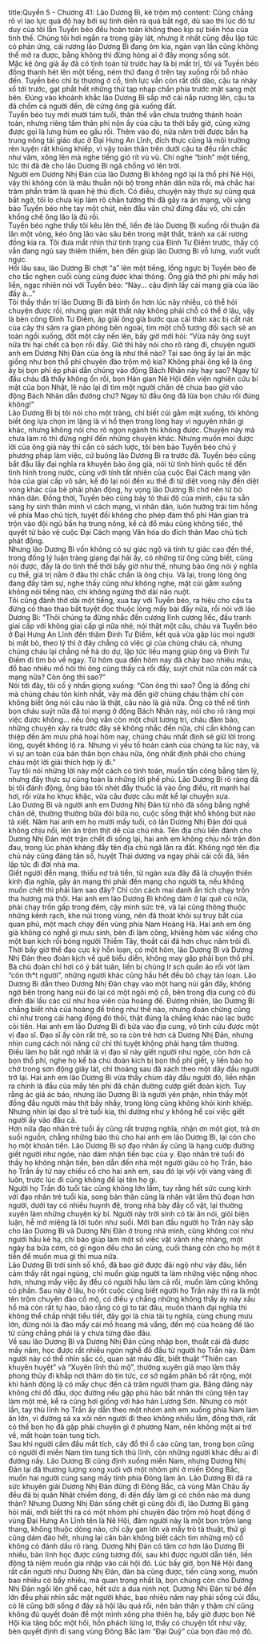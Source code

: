 title:Quyển 5 - Chương 41: Lão Dương Bì, kẻ trộm mộ
content:
Cũng chẳng rõ vì lao lực quá độ hay bởi sự tình diễn ra quá bất ngờ, dù sao thì lúc đó tư duy của tôi lẫn Tuyền béo đều hoàn toàn không theo kịp sự biến hóa của tình thế. Chúng tôi hơi ngẩn ra trong giây lát, nhưng ít nhất cũng đều lập tức có phản ứng, cái rương lão Dương Bì đang ôm kia, ngàn vạn lần cũng không thể mở ra được, bằng không thì đừng hòng ai ở đây mong sống sót.<br>Mặc kệ ông già ấy đã có tính toán từ trước hay là bị mất trí, tôi và Tuyền béo đồng thanh hét lên một tiếng, ném thứ đang ở trên tay xuống rồi bổ nhào đến. Tuyền béo chỉ bị thương ở cổ, tinh lực vẫn còn rất dồi dào, cậu ta nhảy xổ tới trước, gạt phắt hết những thứ tạp nhạp chắn phía trước mặt sang một bên. Đúng vào khoảnh khắc lão Dương Bì sắp mở cái nắp rương lên, cậu ta đã chồm cả người đến, đè cứng ông già xuống đất.<br>Tuyền béo tuy mới mười tám tuổi, thân thể vẫn chưa trưởng thành hoàn toàn, nhưng riêng tấm thân phì nộn ấy của cậu ta thời bấy giờ, cũng xứng được gọi là lưng hùm eo gấu rồi. Thêm vào đó, nửa năm trời được bần hạ trung nông tái giáo dục ở Đại Hưng An Lĩnh, đích thực cũng là môi trường rèn luyện rất khủng khiếp, vì vậy toàn thân trên dưới cậu ta đều rắn chắc như vâm, xông lên mà nghe tiếng gió rít vù vù. Chỉ nghe “bình” một tiếng, tức thì đã đè cho lão Dương Bì ngã chổng vó lên trời.<br>Người em Dương Nhị Đản của lão Dương Bì không ngờ lại là thổ phỉ Nê Hội, vậy thì không còn là mâu thuẫn nội bộ trong nhân dân nữa rồi, mà chắc hai trăm phần trăm là quan hệ thù địch. Có điều, chuyện này thực sự cũng quá bất ngờ, tôi lo chưa kịp làm rõ chân tướng thì đã gây ra án mạng, vội vàng bảo Tuyền béo nhẹ tay một chút, nên đấu văn chứ đừng đấu võ, chỉ cần khống chế ông lão là đủ rồi.<br>Tuyền béo nghe thấy tôi kêu lên thế, liền đè lão Dương Bì xuống rồi thuận đà lăn một vòng, kéo ông lão vào sâu bên trong mật thất, tránh xa cái rương đồng kia ra. Tôi đưa mắt nhìn thử tình trạng của Đinh Tư Điềm trước, thấy cô vẫn đang ngủ say thiêm thiếm, bèn đến giúp lão Dương Bì vỗ lưng, vuốt vuốt ngực.<br>Hồi lâu sau, lão Dương Bì chợt “a” lên một tiếng, lồng ngực bị Tuyền béo đè cho tắc nghẹn cuối cùng cũng được khai thông. Ông già thở phì phì mấy hơi liền, ngạc nhiên nói với Tuyền béo: “Này... cậu định lấy cái mạng già của lão đấy à...”<br>Tôi thấy thần trí lão Dương Bì đã bình ổn hơn lúc nãy nhiều, có thể hỏi chuyện được rồi, nhưng gian mật thất này không phải chỗ có thể ở lâu, vậy là bèn cõng Đinh Tư Điềm, áp giải ông già bước qua cái thân xác bị cắt nát của cây thi sâm ra gian phòng bên ngoài, tìm một chỗ tương đối sạch sẽ an toàn ngồi xuống, đốt một cây nến lên, bấy giờ mới hỏi: “Vừa nãy ông suýt nữa thì hại chết cả bọn rồi đấy. Giờ thì hãy nói cho rõ ràng đi, chuyện người anh em Dương Nhị Đản của ông là như thế nào? Tại sao ông ấy lại ăn mặc giống như bọn thổ phỉ chuyên đào trộm mộ kia? Không phải ông kể là ông ấy bị bọn phỉ ép phải dẫn chúng vào động Bách Nhãn này hay sao? Ngay từ đầu cháu đã thấy không ổn rồi, bọn Hán gian Nê Hội đến viện nghiên cứu bí mật của bọn Nhật, lẽ nào lại đi tìm một người chăn dê chưa bao giờ vào động Bách Nhãn dẫn đường chứ? Ngay từ đầu ông đã lừa bọn cháu rồi đúng không!”<br>Lão Dương Bì bị tôi nói cho một tràng, chỉ biết cúi gằm mặt xuống, tôi không biết ông lựa chọn im lặng là vì hổ thẹn trong lòng hay vì nguyên nhân gì khác, nhưng không nói cho rõ ngọn ngành thì không được. Chuyện này mà chưa làm rõ thì đừng nghĩ đến những chuyện khác. Nhưng muốn moi được lời của ông già này thì cần có sách lược, tôi bèn bảo Tuyền béo chú ý phương pháp làm việc, cứ buông lão Dương Bì ra trước đã. Tuyền béo cũng bắt đầu lấy đại nghĩa ra khuyên bảo ông già, nói từ tình hình quốc tế đến tình hình trong nước, cùng với tính tất nhiên của cuộc Đại Cách mạng văn hóa của giai cấp vô sản, kế đó lại nói đến xu thế đi từ diệt vong này đến diệt vong khác của bè phái phản động, hy vọng lão Dương Bì chớ nên từ bỏ nhân dân. Đồng thời, Tuyền béo cũng bày tỏ thái độ của mình, cậu ta sẵn sàng hy sinh thân mình vì cách mạng, vì nhân dân, luôn hướng trái tim hồng về phía Mao chủ tịch, tuyệt đối không cho phép đám thổ phỉ Hán gian trà trộn vào đội ngũ bần hạ trung nông, kể cả đổ máu cũng không tiếc, thề quyết tử bảo vệ cuộc Đại Cách mạng Văn hóa do đích thân Mao chủ tịch phát động.<br>Nhưng lão Dương Bì vốn không có sự giác ngộ và tính tự giác cao đến thế, trong đống lý luận tràng giang đại hải ấy, có những từ ông cũng biết, cũng nói được, đấy là do tình thế thời bấy giờ như thế, nhưng bảo ông nói ý nghĩa cụ thể, giá trị nằm ở đâu thì chắc chắn là ông chịu. Vả lại, trong lòng ông đang đầy tâm sự, nghe thấy cũng như không nghe, mặt cúi gằm xuống không nói tiếng nào, chỉ không ngừng thở dài não nuột.<br>Tôi cũng đành thở dài một tiếng, xua tay với Tuyền béo, ra hiệu cho cậu ta đừng có thao thao bất tuyệt đọc thuộc lòng mấy bài đấy nữa, rồi nói với lão Dương Bì: “Thôi chúng ta đừng nhắc đến cương lĩnh cương liếc, đấu tranh giai cấp với không giai cấp gì nữa nhé, nói thật một câu, cháu và Tuyền béo ở Đại Hưng An Lĩnh đến thăm Đinh Tư Điềm, kết quả vừa gặp lúc mọi người bị mất bò, theo lý thì ở đây chẳng có việc gì của chúng cháu cả, nhưng chúng cháu lại chẳng nề hà do dự, lập tức liều mạng giúp ông và Đinh Tư Điềm đi tìm bò về ngay. Từ hôm qua đến hôm nay đã chảy bao nhiêu máu, đổ bao nhiêu mồ hôi thì ông cũng thấy cả rồi đấy, suýt chút nữa còn mất cả mạng nữa? Còn ông thì sao?”<br>Nói tới đây, tôi cố ý nhấn giọng xuống: “Còn ông thì sao? Ông là đồng chí mà chúng cháu tôn kính nhất, vậy mà đến giờ chúng cháu thậm chí còn không biết ông nói câu nào là thật, câu nào là giả nữa. Ông có thể nể tình bọn cháu suýt nữa đã toi mạng ở động Bách Nhãn này, nói cho rõ ràng mọi việc được không... nếu ông vẫn còn một chút lương tri, cháu đảm bảo, những chuyện xảy ra trước đây sẽ không nhắc đến nữa, chỉ cần không can thiệp đến âm mưu phá hoại hôm nay, chúng cháu nhất định sẽ giữ lời trong lòng, quyết không lộ ra. Nhưng vì yếu tố hoàn cảnh của chúng ta lúc này, và vì sự an toàn của bản thân bọn cháu nữa, ông nhất định phải cho chúng cháu một lời giải thích hợp lý đi.”<br>Tuy tôi nói những lời này một cách có tính toán, muốn tấn công bằng tâm lý, nhưng đây thực sự cũng toàn là những lời phế phủ. Lão Dương Bì rõ ràng đã bị tôi đánh động, ông bảo tôi nhét đầy thuốc lá vào ống điếu, rít mạnh hai hơi, rồi vừa ho khục khặc, vừa câu được câu mất kể lại chuyện xưa.<br>Lão Dương Bì và người anh em Dương Nhị Đản từ nhỏ đã sống bằng nghề chăn dê, thường thường bữa đói bữa no, cuộc sống thật khổ không bút nào tả xiết. Năm hai anh em họ mười mấy tuổi, có lần Dương Nhị Đản đói quá không chịu nổi, lén ăn trộm thịt dê của chủ nhà. Tên địa chủ liền đánh cho Dương Nhị Đản một trận chết đi sống lại, hai anh em không chịu nổi trận đòn đau, trong lúc phản kháng đẩy tên địa chủ ngã lăn ra đất. Không ngờ tên địa chủ này cũng đáng tận số, huyệt Thái dương va ngay phải cái cối đá, liền lập tức đi đời nhà ma.<br>Giết người đền mạng, thiếu nợ trả tiền, từ ngàn xưa đây đã là chuyện thiên kinh địa nghĩa, gây án mạng thì phải đền mạng cho người ta, nếu không muốn chết thì phải làm sao đây? Chỉ còn cách mai danh ẩn tích chạy trốn tha hương mà thôi. Hai anh em lão Dương Bì không dám ở lại quê cũ nữa, phải chạy trốn gấp trong đêm, cậy mình sức trẻ, vả lại cũng thông thuộc những kênh rạch, khe núi trong vùng, nên đã thoát khỏi sự truy bắt của quan phủ, một mạch chạy đến vùng phía Nam Hoàng Hà. Hai anh em ông già không có nghề gì mưu sinh, bèn đi làm công, khiêng hòm vác xiểng cho một ban kịch rối bóng người Thiểm Tây, thoắt cái đã hơn chục năm trôi đi.<br>Thời bấy giờ thế đạo cực kỳ hỗn loạn, có một hôm, lão Dương Bì và Dương Nhị Đản theo đoàn kịch về quê biểu diễn, không may gặp phải bọn thổ phỉ. Bà chủ đoàn chỉ hơi có ý bất tuân, liền bị chúng l*t s*ch quần áo rồi vót làm “côn th*t người”, những người khác cũng hầu hết đều bỏ chạy tán loạn. Lão Dương Bì dẫn theo Dương Nhị Đản chạy vào một hang núi gần đấy, không ngờ bên trong hang núi đó lại có một ngôi mộ cổ, bên trong địa cung có đủ đình đài lầu các cứ như hoa viên của hoàng đế. Đương nhiên, lão Dương Bì chẳng biết nhà của hoàng đế trông như thế nào, nhưng đoán chừng cũng chỉ như trong cái hang động đó thôi, thật đúng là chẳng khác nào lạc bước cõi tiên. Hai anh em lão Dương Bì đi bừa vào địa cung, vô tình cứu được một vị đạo sĩ. Đạo sĩ ấy còn rất trẻ, so ra còn trẻ hơn cả Dương Nhị Đản, nhưng nhìn cung cách nói năng cử chỉ thì tuyệt không phải hạng tầm thường.<br>Điều làm họ bất ngờ nhất là vị đạo sĩ này giết người như ngóe, còn hơn cả bọn thổ phỉ, nghe họ kể bà chủ đoàn kich bị bọn thổ phỉ giết, y liền bảo họ chờ trong sơn động giây lát, chỉ thoáng sau đã xách theo một dây đầu người trở lại. Hai anh em lão Dương Bì vừa thấy chùm dây đầu người đó, liền nhận ra chính là đầu của mấy tên phỉ đã chặn đường cướp giết đoàn kịch. Tuy rằng ác giả ác báo, nhưng lão Dương Bì là người yên phận, nhìn thấy một đống đầu người máu thịt bầy nhầy, trong lòng cũng không khỏi kinh khiếp. Nhưng nhìn lại đạo sĩ trẻ tuổi kia, thì dường như y không hề coi việc giết người ấy vào đâu cả.<br>Hơn nữa đạo nhân trẻ tuổi ấy cũng rất trượng nghĩa, nhận ơn một giọt, trả ơn suối nguồn, chẳng những báo thù cho hai anh em lão Dương Bì, lại còn cho họ một khoản tiền. Lão Dương Bì sợ đạo nhân ấy cũng là hạng cướp đường giết người như ngóe, nào dám nhận tiền bạc của y. Đạo nhân trẻ tuổi đó thấy họ không nhận tiền, bèn dẫn đến nhà một người giàu có họ Trần, bảo họ Trần ấy từ nay chiếu cố cho hai anh em, sau đó lại vội vội vàng vàng đi luôn, trước lúc đi cũng không để lại tên họ gì.<br>Người họ Trần đó tuổi tác cũng không lớn lắm, tuy rằng hết sức cung kính với đạo nhân trẻ tuổi kia, song bản thân cũng là nhân vật lắm thủ đoạn hơn người, dưới tay có nhiều huynh đệ, trong nhà bày đầy cổ vật, lại thường xuyên làm những chuyện kỳ bí. Người này trời sinh có tài ăn nói, giỏi biện luận, hễ mở miệng là lời tuôn như suối. Mới ban đầu người họ Trần này sắp cho lão Dương Bì và Dương Nhị Đản ở trong nhà mình, cũng không coi như người hầu kẻ hạ, chỉ bảo giúp làm một số việc vặt vãnh nhẹ nhàng, một ngày ba bữa cơm, có gì ngon đều cho ăn cùng, cuối tháng còn cho họ một ít tiền để muốn mua gì thì mua nữa.<br>Lão Dương Bì trời sinh số khổ, đã bao giờ được đãi ngộ như vậy đâu, liền cảm thấy rất ngại ngùng, chỉ muốn giúp người ta làm những việc nặng nhọc hơn, nhưng mấy việc ấy đều có người hầu làm cả rồi, muốn làm cũng không có phần. Sau này ở lâu, họ rốt cuộc cũng biết người họ Trần này thì ra là một tên trộm chuyên đào cổ mộ, có điều y chẳng những không thấy áy náy xấu hổ mà còn rất tự hào, bảo rằng có gì to tát đâu, muốn thành đại nghĩa thì không thể chấp nhặt tiểu tiết, đây gọi là chia tài tụ nghĩa, cùng chung mưu lớn, đừng nói là đào mấy cái mồ hoang mả vắng, đến mộ của hoàng đế lão tử cũng chẳng phải là y chưa từng đào đâu.<br>Về sau lão Dương Bì và Dương Nhị Đản cũng nhập bọn, thoắt cái đã được mấy năm, học được rất nhiều ngón nghề đổ đấu từ người họ Trần này. Đám người này có thể nhìn sắc cỏ, quan sát màu đất, biết thuật “Thiên can khuyên huyệt” và “Xuyên lĩnh thủ mộ”, thường xuyên giả mạo làm thầy phong thủy đi khắp nơi thăm dò tin tức, cơ sở ngầm phân bố rất rộng, một khi hành động là có mấy chục đến cả trăm người tham gia. Băng đảng này không chỉ đổ đấu, dọc đường nếu gặp phú hào bất nhân thì cũng tiện tay làm một mẻ, kể ra cũng hơi giống với hảo hán Lương Sơn. Nhưng có một lần, tay thủ lĩnh họ Trần ấy dẫn theo một nhóm anh em xuống phía Nam làm ăn lớn, vì đường sá xa xôi nên người đi theo không nhiều lắm, đồng thời, rất có thể bọn họ đã gặp phải chuyện gì ở phương Nam, nên không một ai trở về, mất hoàn toàn tung tích.<br>Sau khi người cầm đầu mất tích, cây đổ thì ổ cáo cũng tan, trong bọn cũng có người đi miền Nam tìm tung tích thủ lĩnh, còn những người khác đều ai đi đường nấy. Lão Dương Bì cũng định xuống miền Nam, nhưng Dương Nhị Đản lại đã thương lượng xong xuôi với một nhóm phỉ ở miền Đông Bắc, muốn hai người cùng sang mấy tỉnh phía Đông làm ăn. Lão Dương Bì đã ra sức khuyên giải Dương Nhị Đản đừng đi Đông Bắc, cả vùng Mãn Châu ấy đều đã bị quân Nhật chiếm đóng, đi đến đấy làm gì có chốn nào mà dung thân? Nhưng Dương Nhị Đản sống chết gì cũng đòi đi, lão Dương Bì gặng hỏi mãi, mới biết thì ra có một nhóm phỉ chuyên đào trộm mộ hoạt động ở vùng Đại Hưng An Lĩnh tên là Nê Hội, đám người này là một bọn trộm lang thang, không thuộc dòng nào, chỉ cậy gan lớn và mấy trò tà thuật, thứ gì cũng dám đào hết, nhưng lại căn bản không biết cách tìm những mộ cổ không có đánh dấu rõ ràng. Dương Nhị Đản có tâm cơ hơn lão Dương Bì nhiều, bản lĩnh học được cũng tương đối, sau khi được người dẫn tiến, liền động tà niệm muốn gia nhập vào cái hội đó. Lúc bấy giờ, bọn Nê Hội đang rất cần người như Dương Nhị Đản, đàn bà cũng được, tiền cũng xong, muốn bao nhiêu có bấy nhiêu, mà quan trọng nhất là, bọn chúng còn cho Dương Nhị Đản ngồi lên ghế cao, hết sức a dua nịnh nọt. Dương Nhị Đản từ bé đến lớn đều phải nhìn sắc mặt người khác, bao nhiêu năm nay phải sống cúi đầu, có lẽ cũng bởi sống ở đáy xã hội lâu quá rồi, nên bản thân y thậm chí cũng không đủ quyết đoán để một mình xông pha thiên hạ, bấy giờ được bọn Nê Hội kia tâng bốc một hồi, hồn phách lửng lơ, thấy có chuyện tốt như vậy, bèn quyết định đi sang vùng Đông Bắc làm “Đại Quỹ” của bọn đào mộ đó.